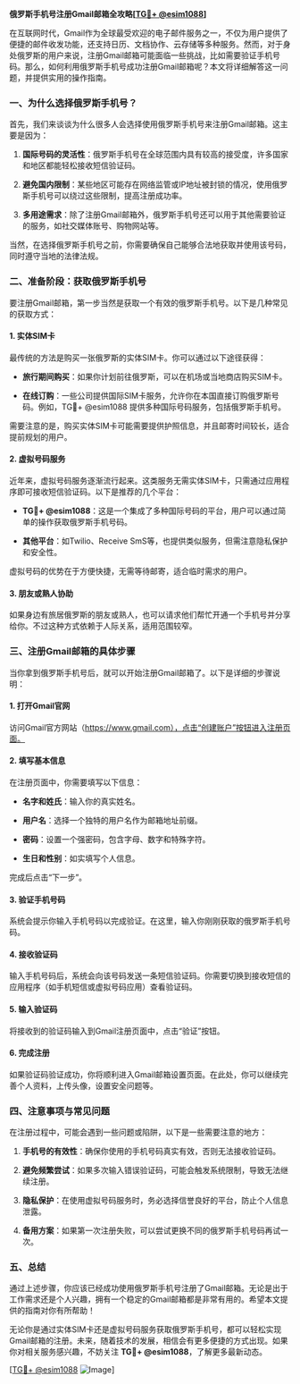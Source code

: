 **俄罗斯手机号注册Gmail邮箱全攻略[[TG💪+ @esim1088](https://t.me/s/esim1088)]**

在互联网时代，Gmail作为全球最受欢迎的电子邮件服务之一，不仅为用户提供了便捷的邮件收发功能，还支持日历、文档协作、云存储等多种服务。然而，对于身处俄罗斯的用户来说，注册Gmail邮箱可能面临一些挑战，比如需要验证手机号码。那么，如何利用俄罗斯手机号成功注册Gmail邮箱呢？本文将详细解答这一问题，并提供实用的操作指南。

### 一、为什么选择俄罗斯手机号？

首先，我们来谈谈为什么很多人会选择使用俄罗斯手机号来注册Gmail邮箱。这主要是因为：

1. **国际号码的灵活性**：俄罗斯手机号在全球范围内具有较高的接受度，许多国家和地区都能轻松接收短信验证码。
   
2. **避免国内限制**：某些地区可能存在网络监管或IP地址被封锁的情况，使用俄罗斯手机号可以绕过这些限制，提高注册成功率。

3. **多用途需求**：除了注册Gmail邮箱外，俄罗斯手机号还可以用于其他需要验证的服务，如社交媒体账号、购物网站等。

当然，在选择俄罗斯手机号之前，你需要确保自己能够合法地获取并使用该号码，同时遵守当地的法律法规。

### 二、准备阶段：获取俄罗斯手机号

要注册Gmail邮箱，第一步当然是获取一个有效的俄罗斯手机号。以下是几种常见的获取方式：

#### 1. 实体SIM卡

最传统的方法是购买一张俄罗斯的实体SIM卡。你可以通过以下途径获得：

- **旅行期间购买**：如果你计划前往俄罗斯，可以在机场或当地商店购买SIM卡。
  
- **在线订购**：一些公司提供国际SIM卡服务，允许你在本国直接订购俄罗斯号码。例如，TG💪+ @esim1088 提供多种国际号码服务，包括俄罗斯手机号。

需要注意的是，购买实体SIM卡可能需要提供护照信息，并且邮寄时间较长，适合提前规划的用户。

#### 2. 虚拟号码服务

近年来，虚拟号码服务逐渐流行起来。这类服务无需实体SIM卡，只需通过应用程序即可接收短信验证码。以下是推荐的几个平台：

- **TG💪+ @esim1088**：这是一个集成了多种国际号码的平台，用户可以通过简单的操作获取俄罗斯手机号码。
  
- **其他平台**：如Twilio、Receive SmS等，也提供类似服务，但需注意隐私保护和安全性。

虚拟号码的优势在于方便快捷，无需等待邮寄，适合临时需求的用户。

#### 3. 朋友或熟人协助

如果身边有旅居俄罗斯的朋友或熟人，也可以请求他们帮忙开通一个手机号并分享给你。不过这种方式依赖于人际关系，适用范围较窄。

### 三、注册Gmail邮箱的具体步骤

当你拿到俄罗斯手机号后，就可以开始注册Gmail邮箱了。以下是详细的步骤说明：

#### 1. 打开Gmail官网

访问Gmail官方网站（https://www.gmail.com），点击“创建账户”按钮进入注册页面。

#### 2. 填写基本信息

在注册页面中，你需要填写以下信息：

- **名字和姓氏**：输入你的真实姓名。
  
- **用户名**：选择一个独特的用户名作为邮箱地址前缀。

- **密码**：设置一个强密码，包含字母、数字和特殊字符。

- **生日和性别**：如实填写个人信息。

完成后点击“下一步”。

#### 3. 验证手机号码

系统会提示你输入手机号码以完成验证。在这里，输入你刚刚获取的俄罗斯手机号码。

#### 4. 接收验证码

输入手机号码后，系统会向该号码发送一条短信验证码。你需要切换到接收短信的应用程序（如手机短信或虚拟号码应用）查看验证码。

#### 5. 输入验证码

将接收到的验证码输入到Gmail注册页面中，点击“验证”按钮。

#### 6. 完成注册

如果验证码验证成功，你将顺利进入Gmail邮箱设置页面。在此处，你可以继续完善个人资料，上传头像，设置安全问题等。

### 四、注意事项与常见问题

在注册过程中，可能会遇到一些问题或陷阱，以下是一些需要注意的地方：

1. **手机号的有效性**：确保你使用的手机号码真实有效，否则无法接收验证码。
   
2. **避免频繁尝试**：如果多次输入错误验证码，可能会触发系统限制，导致无法继续注册。

3. **隐私保护**：在使用虚拟号码服务时，务必选择信誉良好的平台，防止个人信息泄露。

4. **备用方案**：如果第一次注册失败，可以尝试更换不同的俄罗斯手机号码再试一次。

### 五、总结

通过上述步骤，你应该已经成功使用俄罗斯手机号注册了Gmail邮箱。无论是出于工作需求还是个人兴趣，拥有一个稳定的Gmail邮箱都是非常有用的。希望本文提供的指南对你有所帮助！

无论你是通过实体SIM卡还是虚拟号码服务获取俄罗斯手机号，都可以轻松实现Gmail邮箱的注册。未来，随着技术的发展，相信会有更多便捷的方式出现。如果你对相关服务感兴趣，不妨关注 **TG💪+ @esim1088**，了解更多最新动态。

[[TG💪+ @esim1088](https://t.me/s/esim1088) ![Image](https://i.postimg.cc/4NQfJmqS/Snipaste-2025-05-13-00-14-12.png)]